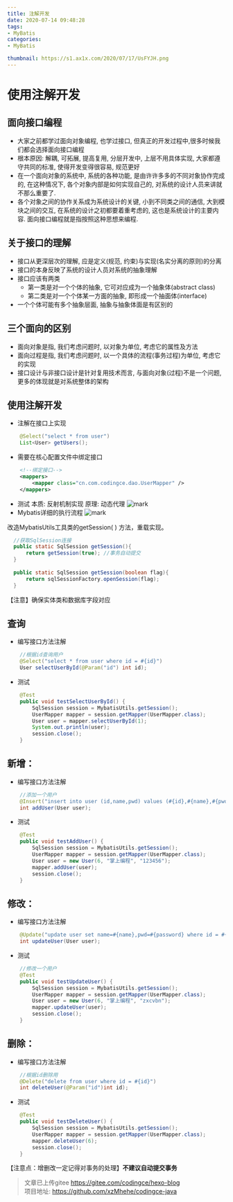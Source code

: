 ```yaml
---
title: 注解开发
date: 2020-07-14 09:48:28
tags:
- MyBatis
categories:
- MyBatis

thumbnail: https://s1.ax1x.com/2020/07/17/UsFYJH.png
---
```

# 使用注解开发
## 面向接口编程
- 大家之前都学过面向对象编程, 也学过接口, 但真正的开发过程中,很多时候我们都会选择面向接口编程
- 根本原因: 解耦, 可拓展, 提高复用, 分层开发中, 上层不用具体实现, 大家都遵守共同的标准, 使得开发变得很容易, 规范更好
- 在一个面向对象的系统中, 系统的各种功能, 是由许许多多的不同对象协作完成的, 在这种情况下, 各个对象内部是如何实现自己的, 对系统的设计人员来讲就不那么重要了.
- 各个对象之间的协作关系成为系统设计的关键, 小到不同类之间的通信, 大到模块之间的交互, 在系统的设计之初都要着重考虑的, 这也是系统设计的主要内容. 面向接口编程就是指按照这种思想来编程.
## 关于接口的理解
- 接口从更深层次的理解, 应是定义(规范, 约束)与实现(名实分离的原则)的分离
- 接口的本身反映了系统的设计人员对系统的抽象理解
- 接口应该有两类
    - 第一类是对一个个体的抽象, 它可对应成为一个抽象体(abstract class)
    - 第二类是对一个个体某一方面的抽象, 即形成一个抽面体(interface)
- 一个个体可能有多个抽象层面, 抽象与抽象体面是有区别的
## 三个面向的区别
- 面向对象是指, 我们考虑问题时, 以对象为单位, 考虑它的属性及方法
- 面向过程是指, 我们考虑问题时, 以一个具体的流程(事务过程)为单位, 考虑它的实现
- 接口设计与非接口设计是针对复用技术而言, 与面向对象(过程)不是一个问题, 更多的体现就是对系统整体的架构

## 使用注解开发
- 注解在接口上实现
```java
    @Select("select * from user")
    List<User> getUsers();
```
- 需要在核心配置文件中绑定接口
```xml
    <!--绑定接口-->
    <mappers>
        <mapper class="cn.com.codingce.dao.UserMapper" />
    </mappers>
```
- 测试
本质: 反射机制实现
原理: 动态代理
![mark](http://image.codingce.com.cn/blog/20200715/061100907.png)
- Mybatis详细的执行流程
![mark](http://image.codingce.com.cn/blog/20200715/065248506.png)


改造MybatisUtils工具类的getSession( ) 方法，重载实现。
```java
  //获取SqlSession连接
  public static SqlSession getSession(){
      return getSession(true); //事务自动提交
  }
 
  public static SqlSession getSession(boolean flag){
      return sqlSessionFactory.openSession(flag);
  }
```
【注意】确保实体类和数据库字段对应

## 查询
- 编写接口方法注解

```java
    //根据id查询用户
    @Select("select * from user where id = #{id}")
    User selectUserById(@Param("id") int id);
```
- 测试
```java
    @Test
    public void testSelectUserById() {
        SqlSession session = MybatisUtils.getSession();
        UserMapper mapper = session.getMapper(UserMapper.class);
        User user = mapper.selectUserById(1);
        System.out.println(user);
        session.close();
    }
```
## 新增：

- 编写接口方法注解

```java
    //添加一个用户
    @Insert("insert into user (id,name,pwd) values (#{id},#{name},#{pwd})")
    int addUser(User user);
```
- 测试
```java
    @Test
    public void testAddUser() {
        SqlSession session = MybatisUtils.getSession();
        UserMapper mapper = session.getMapper(UserMapper.class);
        User user = new User(6, "掌上编程", "123456");
        mapper.addUser(user);
        session.close();
    }
```
## 修改：
- 编写接口方法注解
```java
    @Update("update user set name=#{name},pwd=#{password} where id = #{id}")
    int updateUser(User user);
```
- 测试
```java
    //修改一个用户
    @Test
    public void testUpdateUser() {
        SqlSession session = MybatisUtils.getSession();
        UserMapper mapper = session.getMapper(UserMapper.class);
        User user = new User(6, "掌上编程", "zxcvbn");
        mapper.updateUser(user);
        session.close();
    }
```

## 删除：

- 编写接口方法注解
```java
    //根据id删除用
    @Delete("delete from user where id = #{id}")
    int deleteUser(@Param("id")int id);
```
- 测试
```java
    @Test
    public void testDeleteUser() {
        SqlSession session = MybatisUtils.getSession();
        UserMapper mapper = session.getMapper(UserMapper.class);
        mapper.deleteUser(6);
        session.close();
    }
```
【注意点：增删改一定记得对事务的处理】**不建议自动提交事务**






>文章已上传gitee https://gitee.com/codingce/hexo-blog   
>项目地址: https://github.com/xzMhehe/codingce-java